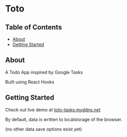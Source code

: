 # Toto

## Table of Contents

- [About](#about)
- [Getting Started](#getting_started)

## About <a name = "about"></a>

A Todo App inspired by Google Tasks

Built using React Hooks

## Getting Started <a name = "getting_started"></a>

Check out live demo at [toto-tasks.myddns.net](https://toto-tasks.myddns.net)

By default, data is written to localstorage of the browser.

(no other data save options exist yet)

